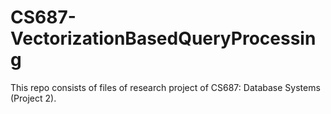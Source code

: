 # CS687-VectorizationBasedQueryProcessing
This repo consists of files of research project of CS687: Database Systems (Project 2).
